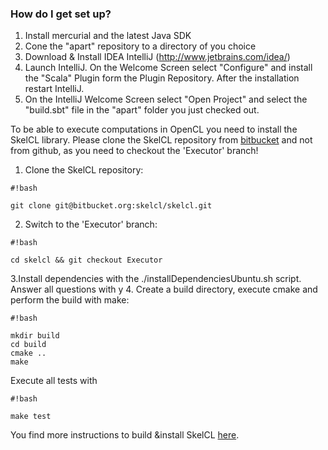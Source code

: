 ### How do I get set up? ###

1. Install mercurial and the latest Java SDK
2. Cone the "apart" repository to a directory of you choice
2. Download & Install IDEA IntelliJ (http://www.jetbrains.com/idea/)
3. Launch IntelliJ. On the Welcome Screen select "Configure" and install the "Scala" Plugin form the Plugin Repository. After the installation restart IntelliJ.
4. On the IntelliJ Welcome Screen select "Open Project" and select the "build.sbt" file in the "apart" folder you just checked out.

To be able to execute computations in OpenCL you need to install the SkelCL library.
Please clone the SkelCL repository from [bitbucket](https://bitbucket.org/skelcl/skelcl) and not from github, as you need to checkout the 'Executor' branch!

1. Clone the SkelCL repository: 
```
#!bash

git clone git@bitbucket.org:skelcl/skelcl.git
```

2. Switch to the 'Executor' branch: 
```
#!bash

cd skelcl && git checkout Executor
```

3.Install dependencies with the ./installDependenciesUbuntu.sh script. Answer all questions with y
4. Create a build directory, execute cmake and perform the build with make:
```
#!bash

mkdir build
cd build
cmake ..
make
```

Execute all tests with 
```
#!bash

make test
```

You find more instructions to build &install SkelCL [here](https://github.com/skelcl/skelcl/wiki).
